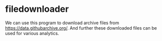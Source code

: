 # filedownloader
We can use this program to download archive files from https://data.githubarchive.org/.
And further these downloaded files can be used for various analytics.
